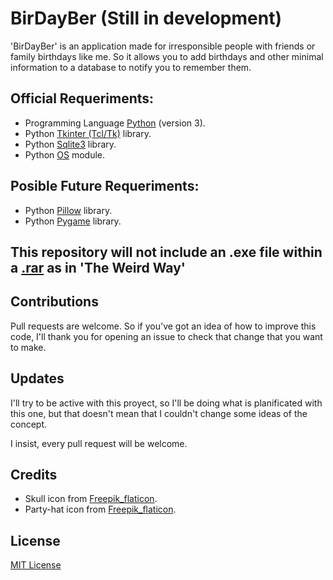 # BirDayBer (Still in development)
'BirDayBer' is an application made for irresponsible people with friends or family birthdays like me. So it allows you to add birthdays and other minimal information to a database to notify you to remember them.

## Official Requeriments:

- Programming Language [Python](https://www.python.org/) (version 3).
- Python [Tkinter (Tcl/Tk)](https://docs.python.org/3/library/tkinter.html) library.
- Python [Sqlite3](https://docs.python.org/3/library/sqlite3.html) library.
- Python [OS](https://docs.python.org/3/library/os.html) module.

## Posible Future Requeriments:

- Python [Pillow](https://pypi.org/project/Pillow/) library.
- Python [Pygame](https://www.pygame.org/news) library.

## This repository will not include an .exe file within a [.rar](https://www.winrar.es/) as in 'The Weird Way'

## Contributions

Pull requests are welcome.
So if you've got an idea of how to improve this code, I'll thank you for
opening an issue to check that change that you want to make.

## Updates

I'll try to be active with this proyect, so I'll be doing what is planificated 
with this one, but that doesn't mean that I couldn't change some ideas of the concept. 

I insist, every pull request will be welcome.

## Credits

- Skull icon from [Freepik_flaticon](https://www.flaticon.com/free-icon/skull_485605?related_id=485564&origin=search).
- Party-hat icon from [Freepik_flaticon](https://www.flaticon.com/free-icon/party-hat_3990692).

## License

[MIT License](https://choosealicense.com/licenses/mit/)
